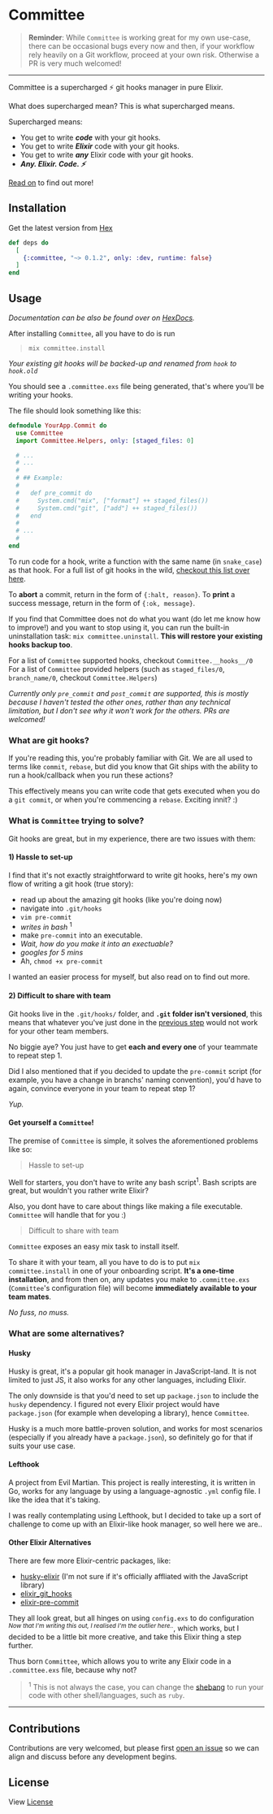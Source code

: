 # Committee

> **Reminder**: While `Committee` is working great for my own use-case, there can be occasional bugs every now and then, if your workflow rely heavily on a Git workflow, proceed at your own risk. Otherwise a PR is very much welcomed!
---

Committee is a supercharged ⚡️ git hooks manager in pure Elixir.

What does supercharged mean? This is what supercharged means.

Supercharged means:

- You get to write ***code*** with your git hooks.
- You get to write ***Elixir*** code with your git hooks.
- You get to write ***any*** Elixir code with your git hooks.
- ***Any. Elixir. Code. ⚡️***

[Read on](https://github.com/edisonywh/committee#usage) to find out more!

## Installation

Get the latest version from [Hex](https://hex.pm/packages/committee)

```elixir
def deps do
  [
    {:committee, "~> 0.1.2", only: :dev, runtime: false}
  ]
end
```

## Usage

*Documentation can be also be found over on [HexDocs](https://hexdocs.pm/committee).*

After installing `Committee`, all you have to do is run

> `mix committee.install`

*Your existing git hooks will be backed-up and renamed from `hook` to `hook.old`*

You should see a `.committee.exs` file being generated, that's where you'll be writing your hooks.

The file should look something like this:

```elixir
defmodule YourApp.Commit do
  use Committee
  import Committee.Helpers, only: [staged_files: 0]

  # ...
  # ...
  #
  # ## Example:
  #
  #   def pre_commit do
  #     System.cmd("mix", ["format"] ++ staged_files())
  #     System.cmd("git", ["add"] ++ staged_files())
  #   end
  #
  # ...
  #
end
```

To run code for a hook, write a function with the same name (in `snake_case`) as that hook. For a full list of git hooks in the wild, [checkout this list over here](https://git-scm.com/book/en/v2/Customizing-Git-Git-Hooks).

To **abort** a commit, return in the form of `{:halt, reason}`.
To **print** a success message, return in the form of `{:ok, message}`.

If you find that Committee does not do what you want (do let me know how to improve!) and you want to stop using it, you can run the built-in uninstallation task: `mix committee.uninstall`. **This will restore your existing hooks backup too**.

For a list of `Committee` supported hooks, checkout `Committee.__hooks__/0`
For a list of `Committee` provided helpers (such as `staged_files/0`, `branch_name/0`, checkout `Committee.Helpers`)

*Currently only `pre_commit` and `post_commit` are supported, this is mostly because I haven't tested the other ones, rather than any technical limitation, but I don't see why it won't work for the others. PRs are welcomed!*

### What are git hooks?
If you're reading this, you're probably familiar with Git. We are all used to terms like `commit`, `rebase`, but did you know that Git ships with the ability to run a hook/callback when you run these actions?

This effectively means you can write code that gets executed when you do a `git commit`, or when you're commencing a `rebase`. Exciting innit? :)

### What is `Committee` trying to solve?
Git hooks are great, but in my experience, there are two issues with them:

#### 1) Hassle to set-up
I find that it's not exactly straightforward to write git hooks, here's my own flow of writing a git hook (true story):

- read up about the amazing git hooks (like you're doing now)
- navigate into `.git/hooks`
- `vim pre-commit`
- *writes in bash* <sup>1</sup>
- make `pre-commit` into an executable.
- *Wait, how do you make it into an exectuable?*
- *googles for 5 mins*
- Ah, `chmod +x pre-commit`

I wanted an easier process for myself, but also read on to find out more.

#### 2) Difficult to share with team
Git hooks live in the `.git/hooks/` folder, and **`.git` folder isn't versioned**, this means that whatever you've just done in the [previous step](https://github.com/edisonywh/committee#step-1) would not work for your other team members.

No biggie aye? You just have to get **each and every one** of your teammate to repeat step 1.

Did I also mentioned that if you decided to update the `pre-commit` script (for example, you have a change in branchs' naming convention), you'd have to again, convince everyone in your team to repeat step 1?

*Yup.*

#### Get yourself a `Committee`!

The premise of `Committee` is simple, it solves the aforementioned problems like so:

> Hassle to set-up

Well for starters, you don't have to write any bash script<sup>1</sup>. Bash scripts are great, but wouldn't you rather write Elixir?

Also, you dont have to care about things like making a file executable. `Committee` will handle that for you :)

> Difficult to share with team

`Committee` exposes an easy mix task to install itself.

To share it with your team, all you have to do is to put `mix committee.install` in one of your onboarding script. **It's a one-time installation**, and from then on, any updates you make to `.committee.exs` (`Committee`'s configuration file) will become **immediately available to your team mates**.

*No fuss, no muss.*

### What are some alternatives?

#### Husky
Husky is great, it's a popular git hook manager in JavaScript-land. It is not limited to just JS, it also works for any other languages, including Elixir.

The only downside is that you'd need to set up `package.json` to include the `husky` dependency. I figured not every Elixir project would have `package.json` (for example when developing a library), hence `Committee`.

Husky is a much more battle-proven solution, and works for most scenarios (especially if you already have a `package.json`), so definitely go for that if suits your use case.

#### Lefthook
A project from Evil Martian. This project is really interesting, it is written in Go, works for any language by using a language-agnostic `.yml` config file. I like the idea that it's taking.

I was really contemplating using Lefthook, but I decided to take up a sort of challenge to come up with an Elixir-like hook manager, so well here we are..

#### Other Elixir Alternatives
There are few more Elixir-centric packages, like:

- [husky-elixir](https://github.com/spencerdcarlson/husky-elixir) (I'm not sure if it's officially affliated with the JavaScript library)
- [elixir_git_hooks](https://github.com/qgadrian/elixir_git_hooks)
- [elixir-pre-commit](https://github.com/dwyl/elixir-pre-commit)

They all look great, but all hinges on using `config.exs` to do configuration <sup>*Now that I'm writing this out, I realised I'm the outlier here..*</sup>, which works, but I decided to be a little bit more creative, and take this Elixir thing a step further.

Thus born `Committee`, which allows you to write any Elixir code in a `.committee.exs` file, because why not?

> <sup>1</sup> This is not always the case, you can change the [shebang](https://en.wikipedia.org/wiki/Shebang_(Unix)) to run your code with other shell/languages, such as `ruby`.

---

## Contributions
Contributions are very welcomed, but please first [open an issue](https://github.com/edisonywh/committee/issues/new) so we can align and discuss before any development begins.

## License
View [License](https://github.com/edisonywh/committee/blob/master/LICENSE)
